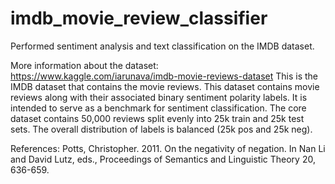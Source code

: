 # imdb_movie_review_classifier
Performed sentiment analysis and text classification on the IMDB dataset.

More information about the dataset: 
https://www.kaggle.com/iarunava/imdb-movie-reviews-dataset
This is the IMDB dataset that contains the movie reviews. This dataset contains movie reviews along with their associated binary sentiment polarity labels. It is intended to serve as a benchmark for sentiment classification. The core dataset contains 50,000 reviews split evenly into 25k train and 25k test sets. The overall distribution of labels is balanced (25k pos and 25k neg). 

References:
Potts, Christopher. 2011. On the negativity of negation. In Nan Li and David Lutz, eds., Proceedings of Semantics and Linguistic Theory 20, 636-659.
